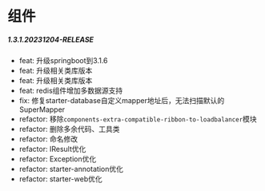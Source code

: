 # 组件

##### 1.3.1.20231204-RELEASE

* feat: 升级springboot到3.1.6
* feat: 升级相关类库版本
* feat: 升级相关类库版本
* feat: redis组件增加多数据源支持
* fix: 修复starter-database自定义mapper地址后，无法扫描默认的SuperMapper
* refactor: 移除`components-extra-compatible-ribbon-to-loadbalancer`模块
* refactor: 删除多余代码、工具类
* refactor: 命名修改
* refactor: IResult优化
* refactor: Exception优化
* refactor: starter-annotation优化
* refactor: starter-web优化
